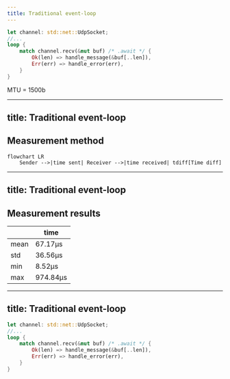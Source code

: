 ```yaml
---
title: Traditional event-loop
---
```


```rust {3-6}
let channel: std::net::UdpSocket;
//...
loop {
    match channel.recv(&mut buf) /* .await */ {
        Ok(len) => handle_message(&buf[..len]),
        Err(err) => handle_error(err),
    }
}
```

MTU = 1500b

<!--
Так пишеться традиційний застосунок який обробляє події
У нас  є цикл де ми отримуємо та обробляємо події
Тут хочу нашадати наші повідомлення передаються через UDP, тому в нас немає гарантії послідовності а також цілісності. 
Тому всі повідомлення у нас будут меньше MTU
-->

---
title: Traditional event-loop
---

## Measurement method

```mermaid
flowchart LR
    Sender -->|time sent| Receiver -->|time received| tdiff[Time diff]
```
---
title: Traditional event-loop
---

## Measurement results

|        |  time      |
|--------|------------|
| mean   |   67.17µs  |
| std    |   36.56µs  |
| min    |    8.52µs  |
| max    |  974.84µs  |

---
title: Traditional event-loop
---

```rust {1,4}
let channel: std::net::UdpSocket;
//...
loop {
    match channel.recv(&mut buf) /* .await */ {
        Ok(len) => handle_message(&buf[..len]),
        Err(err) => handle_error(err),
    }
}
```
